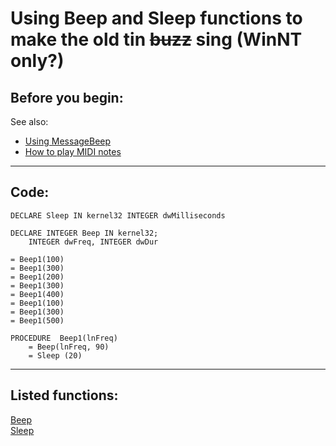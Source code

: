 <link rel="stylesheet" type="text/css" href="../css/win32api.css">  
<link rel="stylesheet" href="https://cdnjs.cloudflare.com/ajax/libs/font-awesome/4.7.0/css/font-awesome.min.css">

# Using Beep and Sleep functions to make the old tin <s>buzz</s> sing (WinNT only?)

## Before you begin:
See also:

* [Using MessageBeep](sample_037.md)  
* [How to play MIDI notes](sample_537.md)  
  
***  


## Code:
```foxpro  
DECLARE Sleep IN kernel32 INTEGER dwMilliseconds

DECLARE INTEGER Beep IN kernel32;
	INTEGER dwFreq, INTEGER dwDur

= Beep1(100)
= Beep1(300)
= Beep1(200)
= Beep1(300)
= Beep1(400)
= Beep1(100)
= Beep1(300)
= Beep1(500)

PROCEDURE  Beep1(lnFreq)
	= Beep(lnFreq, 90)
	= Sleep (20)  
```  
***  


## Listed functions:
[Beep](../libraries/kernel32/Beep.md)  
[Sleep](../libraries/kernel32/Sleep.md)  
